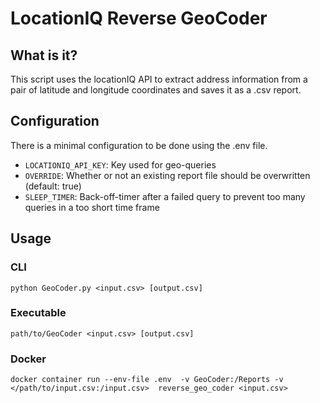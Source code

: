 # LocationIQ Reverse GeoCoder

## What is it?
This script uses the locationIQ API to extract address information from a pair of
latitude and longitude coordinates and saves it as a .csv report.

## Configuration
There is a minimal configuration to be done using the .env file.
- `LOCATIONIQ_API_KEY`: Key used for geo-queries 
- `OVERRIDE`: Whether or not an existing report file should be overwritten (default: true)
- `SLEEP_TIMER`: Back-off-timer after a failed query to prevent too many queries in a too short time frame 

## Usage
### CLI
`python GeoCoder.py <input.csv> [output.csv]`

### Executable
`path/to/GeoCoder <input.csv> [output.csv]`

### Docker
`docker container run --env-file .env 
-v GeoCoder:/Reports -v </path/to/input.csv:/input.csv> 
reverse_geo_coder <input.csv>`
